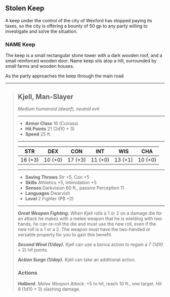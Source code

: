 

## Stolen Keep
A keep under the control of the city of Wexford has stopped paying its taxes, so the city is offering a bounty of 50 gp to any party willing to investigate and solve the situation.


### NAME Keep
The keep is a small rectangular stone tower with a dark wooden roof, and a small reinforced wooden door. Name keep sits atop a hill, surrounded by small farms and wooden houses.

As the party approaches the keep through the main road

___
> ## Kjell, Man-Slayer
>*Medium humanoid (dwarf), neutral evil*
> ___
> - **Armor Class** 16 (Cuirass)
> - **Hit Points** 21 (2d10 + 3)
> - **Speed** 25 ft.
>___
>|   STR   |   DEX   |   CON   |   INT   |   WIS   |   CHA   |
>|:-------:|:-------:|:-------:|:-------:|:-------:|:-------:|
>| 16 (+3) | 10 (+0) | 17 (+3) | 11 (+0) | 13 (+1) | 10 (+0) |
>___
> - **Saving Throws** Str +5, Con +5
> - **Skills** Athletics +5, Intimidation +5
> - **Senses** Darkvision 60 ft., passive Perception 11
> - **Languages** Dwarvish
> - **Level** 2 Fighter (PB +2)
> ___
> ***Great Weapon Fighting.***
> When Kjell rolls a 1 or 2 on a damage die for an attack he makes with a melee weapon that he is wielding with two hands, he can re-roll the die and must use the new roll, even if the new roll is a 1 or a 2. The weapon must have the two-handed or versatile property for you to gain this benefit.
>
> ***Second Wind (1/day).***
> Kjell can use a bonus action to regain a 7 (1d10 + 2) hit points.
>
> ***Action Surge (1/day).***
> Kjell can take an additional action.
>
>
> ### Actions
> ***Halberd.*** *Melee Weapon Attack:* +5 to hit, reach 10 ft., one target. *Hit* 8 (1d10 + 3) slashing damage. 
>
